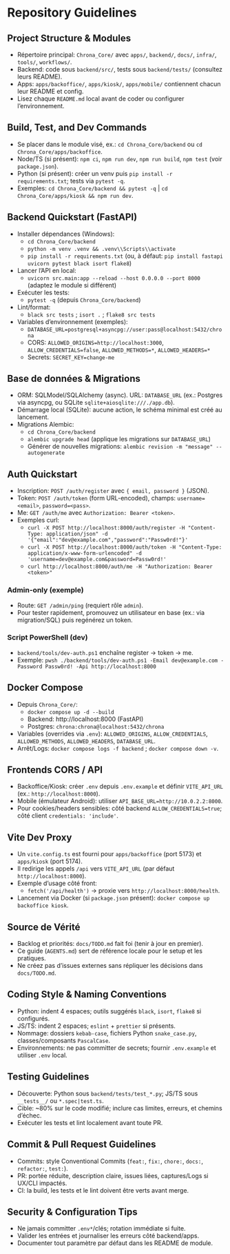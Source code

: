 # Repository Guidelines

## Project Structure & Modules
- Répertoire principal: `Chrona_Core/` avec `apps/`, `backend/`, `docs/`, `infra/`, `tools/`, `workflows/`.
- Backend: code sous `backend/src/`, tests sous `backend/tests/` (consultez leurs README).
- Apps: `apps/backoffice/`, `apps/kiosk/`, `apps/mobile/` contiennent chacun leur README et config.
- Lisez chaque `README.md` local avant de coder ou configurer l’environnement.

## Build, Test, and Dev Commands
- Se placer dans le module visé, ex.: `cd Chrona_Core/backend` ou `cd Chrona_Core/apps/backoffice`.
- Node/TS (si présent): `npm ci`, `npm run dev`, `npm run build`, `npm test` (voir `package.json`).
- Python (si présent): créer un venv puis `pip install -r requirements.txt`; tests via `pytest -q`.
- Exemples: `cd Chrona_Core/backend && pytest -q` | `cd Chrona_Core/apps/kiosk && npm run dev`.

## Backend Quickstart (FastAPI)
- Installer dépendances (Windows):
  - `cd Chrona_Core/backend`
  - `python -m venv .venv && .venv\\Scripts\\activate`
  - `pip install -r requirements.txt` (ou, à défaut: `pip install fastapi uvicorn pytest black isort flake8`)
- Lancer l’API en local:
  - `uvicorn src.main:app --reload --host 0.0.0.0 --port 8000` (adaptez le module si différent)
- Exécuter les tests:
  - `pytest -q` (depuis `Chrona_Core/backend`)
- Lint/format:
  - `black src tests` ; `isort .` ; `flake8 src tests`
- Variables d’environnement (exemples):
  - `DATABASE_URL=postgresql+asyncpg://user:pass@localhost:5432/chrona`
  - CORS: `ALLOWED_ORIGINS=http://localhost:3000`, `ALLOW_CREDENTIALS=false`, `ALLOWED_METHODS=*`, `ALLOWED_HEADERS=*`
  - Secrets: `SECRET_KEY=change-me`

## Base de données & Migrations
- ORM: SQLModel/SQLAlchemy (async). URL: `DATABASE_URL` (ex.: Postgres via asyncpg, ou SQLite `sqlite+aiosqlite:///./app.db`).
- Démarrage local (SQLite): aucune action, le schéma minimal est créé au lancement.
- Migrations Alembic:
  - `cd Chrona_Core/backend`
  - `alembic upgrade head` (applique les migrations sur `DATABASE_URL`)
  - Générer de nouvelles migrations: `alembic revision -m "message" --autogenerate`

## Auth Quickstart
- Inscription: `POST /auth/register` avec `{ email, password }` (JSON).
- Token: `POST /auth/token` (form URL-encoded), champs: `username=<email>`, `password=<pass>`.
- Me: `GET /auth/me` avec `Authorization: Bearer <token>`.
- Exemples curl:
  - `curl -X POST http://localhost:8000/auth/register -H "Content-Type: application/json" -d '{"email":"dev@example.com","password":"Passw0rd!"}'`
  - `curl -X POST http://localhost:8000/auth/token -H "Content-Type: application/x-www-form-urlencoded" -d 'username=dev@example.com&password=Passw0rd!'`
  - `curl http://localhost:8000/auth/me -H "Authorization: Bearer <token>"`

### Admin-only (exemple)
- Route: `GET /admin/ping` (requiert rôle `admin`).
- Pour tester rapidement, promouvez un utilisateur en base (ex.: via migration/SQL) puis regénérez un token.

### Script PowerShell (dev)
- `backend/tools/dev-auth.ps1` enchaîne register → token → me.
- Exemple: `pwsh ./backend/tools/dev-auth.ps1 -Email dev@example.com -Password Passw0rd! -Api http://localhost:8000`

## Docker Compose
- Depuis `Chrona_Core/`:
  - `docker compose up -d --build`
  - Backend: http://localhost:8000 (FastAPI)
  - Postgres: `chrona:chrona@localhost:5432/chrona`
- Variables (overrides via `.env`): `ALLOWED_ORIGINS`, `ALLOW_CREDENTIALS`, `ALLOWED_METHODS`, `ALLOWED_HEADERS`, `DATABASE_URL`.
- Arrêt/Logs: `docker compose logs -f backend` ; `docker compose down -v`.

## Frontends CORS / API
- Backoffice/Kiosk: créer `.env` depuis `.env.example` et définir `VITE_API_URL` (ex.: `http://localhost:8000`).
- Mobile (émulateur Android): utiliser `API_BASE_URL=http://10.0.2.2:8000`.
- Pour cookies/headers sensibles: côté backend `ALLOW_CREDENTIALS=true`; côté client `credentials: 'include'`.

## Vite Dev Proxy
- Un `vite.config.ts` est fourni pour `apps/backoffice` (port 5173) et `apps/kiosk` (port 5174).
- Il redirige les appels `/api` vers `VITE_API_URL` (par défaut `http://localhost:8000`).
- Exemple d’usage côté front:
  - `fetch('/api/health')` → proxie vers `http://localhost:8000/health`.
- Lancement via Docker (si `package.json` présent): `docker compose up backoffice kiosk`.

## Source de Vérité
- Backlog et priorités: `docs/TODO.md` fait foi (tenir à jour en premier).
- Ce guide (`AGENTS.md`) sert de référence locale pour le setup et les pratiques.
- Ne créez pas d’issues externes sans répliquer les décisions dans `docs/TODO.md`.

## Coding Style & Naming Conventions
- Python: indent 4 espaces; outils suggérés `black`, `isort`, `flake8` si configurés.
- JS/TS: indent 2 espaces; `eslint` + `prettier` si présents.
- Nommage: dossiers `kebab-case`, fichiers Python `snake_case.py`, classes/composants `PascalCase`.
- Environnements: ne pas committer de secrets; fournir `.env.example` et utiliser `.env` local.

## Testing Guidelines
- Découverte: Python sous `backend/tests/test_*.py`; JS/TS sous `__tests__/` ou `*.spec|test.ts`.
- Cible: ~80% sur le code modifié; inclure cas limites, erreurs, et chemins d’échec.
- Exécuter les tests et lint localement avant toute PR.

## Commit & Pull Request Guidelines
- Commits: style Conventional Commits (`feat:`, `fix:`, `chore:`, `docs:`, `refactor:`, `test:`).
- PR: portée réduite, description claire, issues liées, captures/Logs si UX/CLI impactés.
- CI: la build, les tests et le lint doivent être verts avant merge.

## Security & Configuration Tips
- Ne jamais committer `.env*`/clés; rotation immédiate si fuite.
- Valider les entrées et journaliser les erreurs côté backend/apps.
- Documenter tout paramètre par défaut dans les README de module.

